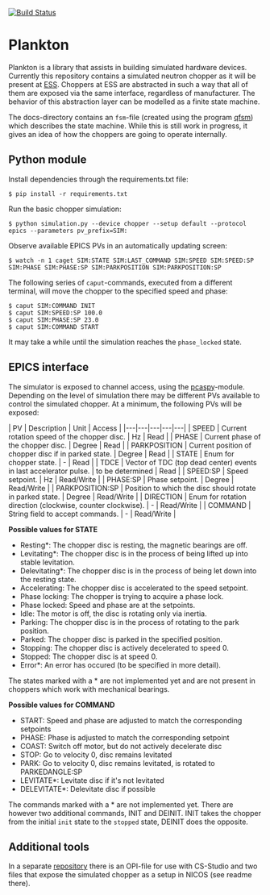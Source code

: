 [![Build Status](https://travis-ci.org/DMSC-Instrument-Data/plankton.svg?branch=master)](https://travis-ci.org/DMSC-Instrument-Data/plankton)

# Plankton

Plankton is a library that assists in building simulated hardware devices. Currently this repository contains
a simulated neutron chopper as it will be present at [ESS](http://europeanspallationsource.se).
Choppers at ESS are abstracted in such a way that all of them are exposed via the same interface,
regardless of manufacturer. The behavior of this abstraction layer can be modelled as a finite state machine.

The docs-directory contains an `fsm`-file (created using the program [qfsm](http://qfsm.sourceforge.net/)) which describes
the state machine. While this is still work in progress, it gives an idea of how the choppers are going to operate internally.

## Python module

Install dependencies through the requirements.txt file:

```
$ pip install -r requirements.txt
```

Run the basic chopper simulation:

```
$ python simulation.py --device chopper --setup default --protocol epics --parameters pv_prefix=SIM:
```

Observe available EPICS PVs in an automatically updating screen:

```
$ watch -n 1 caget SIM:STATE SIM:LAST_COMMAND SIM:SPEED SIM:SPEED:SP SIM:PHASE SIM:PHASE:SP SIM:PARKPOSITION SIM:PARKPOSITION:SP
```

The following series of `caput`-commands, executed from a different terminal, will move the chopper to the specified
speed and phase:

```
$ caput SIM:COMMAND INIT
$ caput SIM:SPEED:SP 100.0
$ caput SIM:PHASE:SP 23.0
$ caput SIM:COMMAND START
```

It may take a while until the simulation reaches the `phase_locked` state.


## EPICS interface

The simulator is exposed to channel access, using the [pcaspy](https://pypi.python.org/pypi/pcaspy)-module. Depending on the level
of simulation there may be different PVs available to control the simulated chopper. At a minimum, the following PVs will be
exposed:

| PV  | Description  | Unit | Access |
|---|---|---|---|---|
| SPEED  |  Current rotation speed of the chopper disc. | Hz  | Read |
| PHASE  |  Current phase of the chopper disc. | Degree | Read |
| PARKPOSITION  |  Current position of chopper disc if in parked state. | Degree | Read |
| STATE  |  Enum for chopper state. | - | Read |
| TDCE  |  Vector of TDC (top dead center) events in last accelerator pulse. | to be determined | Read |
| SPEED:SP  | Speed setpoint.  | Hz | Read/Write |
| PHASE:SP  |  Phase setpoint. | Degree | Read/Write |
| PARKPOSITION:SP  |  Position to which the disc should rotate in parked state. | Degree | Read/Write |
| DIRECTION  |  Enum for rotation direction (clockwise, counter clockwise). | - | Read/Write |
| COMMAND  |  String field to accept commands. | - | Read/Write |

**Possible values for STATE**
- Resting*: The chopper disc is resting, the magnetic bearings are off.
- Levitating*: The chopper disc is in the process of being lifted up into stable levitation.
- Delevitating*: The chopper disc is in the process of being let down into the resting state.
- Accelerating: The chopper disc is accelerated to the speed setpoint.
- Phase locking: The chopper is trying to acquire a phase lock.
- Phase locked: Speed and phase are at the setpoints.
- Idle: The motor is off, the disc is rotating only via inertia.
- Parking: The chopper disc is in the process of rotating to the park position.
- Parked: The chopper disc is parked in the specified position.
- Stopping: The chopper disc is actively decelerated to speed 0.
- Stopped: The chopper disc is at speed 0.
- Error*: An error has occured (to be specified in more detail).

The states marked with a * are not implemented yet and are not present in choppers which work with mechanical bearings.

**Possible values for COMMAND**
- START: Speed and phase are adjusted to match the corresponding setpoints
- PHASE: Phase is adjusted to match the corresponding setpoint
- COAST: Switch off motor, but do not actively decelerate disc
- STOP: Go to velocity 0, disc remains levitated
- PARK: Go to velocity 0, disc remains levitated, is rotated to PARKEDANGLE:SP
- LEVITATE*: Levitate disc if it's not levitated
- DELEVITATE*: Delevitate disc if possible

The commands marked with a * are not implemented yet. There are however two additional commands, INIT and DEINIT. INIT takes the chopper from the initial `init` state to the `stopped` state, DEINIT does the opposite.

## Additional tools

In a separate [repository](https://github.com/DMSC-Instrument-Data/plankton-misc) there is an OPI-file for use with CS-Studio and two files that expose the simulated chopper as a setup in NICOS (see readme there).
